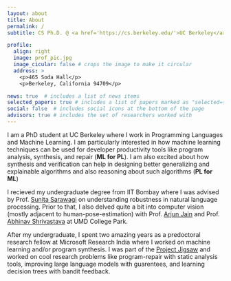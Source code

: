 ```yaml
---
layout: about
title: About
permalink: /
subtitle: CS Ph.D. @ <a href='https://cs.berkeley.edu/'>UC Berkeley</a>. naman_jain (at) berkeley.edu

profile:
  align: right
  image: prof_pic.jpg
  image_cicular: false # crops the image to make it circular
  address: >
    <p>465 Soda Hall</p>
    <p>Berkeley, California 94709</p>

news: true  # includes a list of news items
selected_papers: true # includes a list of papers marked as "selected={true}"
social: false  # includes social icons at the bottom of the page
advisors: true # includes the set of researchers worked with
---
```


I am a PhD student at UC Berkeley where I work in Programming Languages and Machine Learning.
I am particularly interested in how machine learning techniques can be used for developer productivity tools like program analysis, synthesis, and repair (**ML for PL**). 
I am also excited about how synthesis and verification can help in designing better generalizing and explainable algorithms and also reasoning about such algorithms (**PL for ML**)

I recieved my undergraduate degree from IIT Bombay where I was advised by Prof. [Sunita Sarawagi](https://www.cse.iitb.ac.in/~sunita) on understanding robustness in natural language processing. Prior to that, I also delved quite a bit into computer vision (mostly adjacent to human-pose-estimation) with Prof. [Arjun Jain](https://arjunjain.co.in) and Prof. [Abhinav Shrivastava](https://www.cs.umd.edu/~abhinav/) at UMD College Park.

After my undergraduate, I spent two amazing years as a predoctoral research fellow at Microsoft Research India where I worked on machine learning and/or program synthesis. I was part of the [Project Jigsaw](https://www.microsoft.com/en-us/research/project/project-jigsaw/) and worked on cool research problems like program-repair with static analysis tools, improving large language models with guarentees, and learning decision trees with bandit feedback. 
